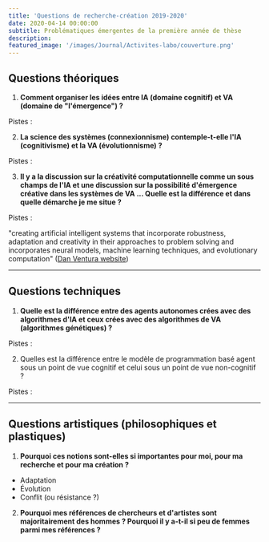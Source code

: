 ```yaml
---
title: 'Questions de recherche-création 2019-2020'
date: 2020-04-14 00:00:00
subtitle: Problématiques émergentes de la première année de thèse
description: 
featured_image: '/images/Journal/Activites-labo/couverture.png'
---
```


## Questions théoriques

1. **Comment organiser les idées entre IA (domaine cognitif) et VA (domaine de "l'émergence") ?** 
   
Pistes : 

2.  **La science des systèmes (connexionnisme) contemple-t-elle l'IA (cognitivisme) et la VA (évolutionnisme) ?**

Pistes : 

3. **Il y a la discussion sur la créativité computationnelle comme un sous champs de l'IA et une discussion sur la possibilité d'émergence créative dans les systèmes de VA ... Quelle est la différence et dans quelle démarche je me situe ?**

Pistes : 

"creating artificial intelligent systems that incorporate robustness, adaptation and creativity in their approaches to problem solving and incorporates neural models, machine learning techniques, and evolutionary computation" ([Dan Ventura website](http://axon.cs.byu.edu/Dan/))

---

## Questions techniques

1. **Quelle est la différence entre des agents autonomes crées avec des algorithmes d'IA et ceux crées avec des algorithmes de VA (algorithmes génétiques) ?**

Pistes : 

2. Quelles est la différence entre le modèle de programmation basé agent sous un point de vue cognitif et celui sous un point de vue non-cognitif ?

Pistes :

---

## Questions artistiques (philosophiques et plastiques)

1. **Pourquoi ces notions sont-elles si importantes pour moi, pour ma recherche et pour ma création ?**
* Adaptation
* Évolution
* Conflit (ou résistance ?)

2. **Pourquoi mes références de chercheurs et d'artistes sont majoritairement des hommes ? Pourquoi il y a-t-il si peu de femmes parmi mes références ?**
